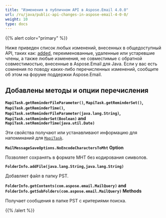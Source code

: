 ```yaml
---
title: "Изменения в публичном API в Aspose.Email 4.0.0"
url: /ru/java/public-api-changes-in-aspose-email-4-0-0/
weight: 10
type: docs
---
```


{{% alert color="primary" %}}

Ниже приведен список любых изменений, внесенных в общедоступный API, таких как: [added](/email/java/public-api-changes-in-aspose-email-4-0-0/), переименованные, удаленные или устаревшие члены, а также любые изменения, не совместимые с обратной совместимостью, внесенные в Aspose.Email для Java. Если у вас есть сомнения по поводу каких-либо перечисленных изменений, сообщите об этом на форуме поддержки Aspose.Email.

## **Добавлены методы и опции перечисления**
**`MapiTask.getReminderFileParameter()`, `MapiTask.getReminderSet()`, `MapiTask.getReminderTime()`, `MapiTask.setReminderFileParameter(java.lang.String)`, `MapiTask.setReminderSet(Boolean)` and `MapiTask.setReminderTime(java.util.Date)`**

Эти свойства получают или устанавливают информацию для напоминаний для [`MapiTask`](https://apireference.aspose.com/email/java/com.aspose.email.class-use/mapitask).

**`MailMessageSaveOptions.NoEncodeCharactersToMht` Option**

Позволяет сохранять в формате MHT без кодирования символов.

**`FolderInfo.addFile(java.lang.String,java.lang.String)`**

Добавляет файл в папку PST.

**`FolderInfo.getContents(com.aspose.email.MailQuery)` and `FolderInfo.getSubFolders(com.aspose.email.MailQuery)` Methods**

Получает сообщения в папке PST с критериями поиска.

{{% /alert %}}
